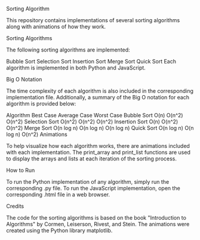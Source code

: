 Sorting Algorithm

This repository contains implementations of several sorting algorithms along with animations of how they work.

Sorting Algorithms

The following sorting algorithms are implemented:

Bubble Sort
Selection Sort
Insertion Sort
Merge Sort
Quick Sort
Each algorithm is implemented in both Python and JavaScript.

Big O Notation

The time complexity of each algorithm is also included in the corresponding implementation file. Additionally, a summary of the Big O notation for each algorithm is provided below:

Algorithm	Best Case	Average Case	Worst Case
Bubble Sort	O(n)	O(n^2)	O(n^2)
Selection Sort	O(n^2)	O(n^2)	O(n^2)
Insertion Sort	O(n)	O(n^2)	O(n^2)
Merge Sort	O(n log n)	O(n log n)	O(n log n)
Quick Sort	O(n log n)	O(n log n)	O(n^2)
Animations

To help visualize how each algorithm works, there are animations included with each implementation. The print_array and print_list functions are used to display the arrays and lists at each iteration of the sorting process.

How to Run

To run the Python implementation of any algorithm, simply run the corresponding .py file. To run the JavaScript implementation, open the corresponding .html file in a web browser.

Credits

The code for the sorting algorithms is based on the book "Introduction to Algorithms" by Cormen, Leiserson, Rivest, and Stein. The animations were created using the Python library matplotlib.
